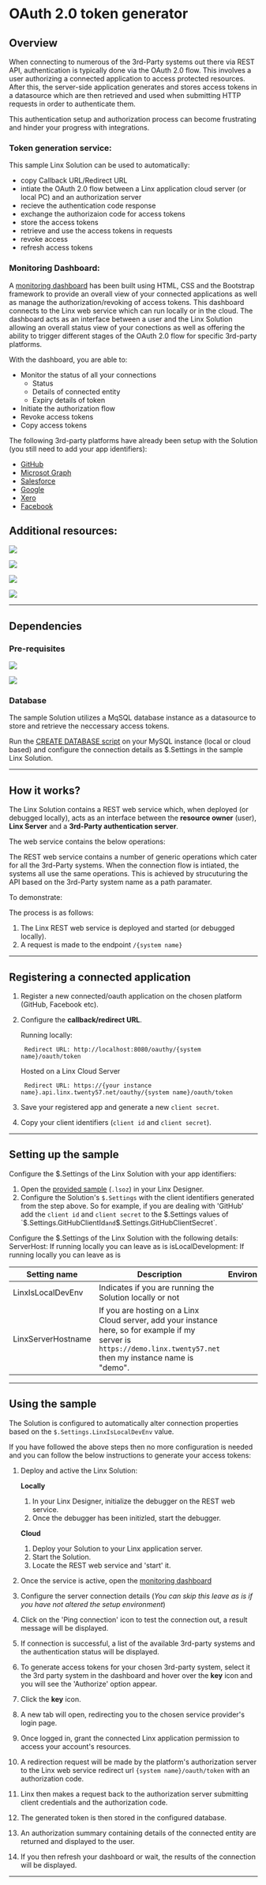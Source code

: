 # OAuth 2.0 token generator

## Overview

When connecting to numerous of the 3rd-Party systems out there via REST API, authentication is typically done via the OAuth 2.0 flow. This involves a user authorizing a connected application to access protected resources. After this, the server-side application generates and stores access tokens in a datasource which are then retrieved and used when submitting HTTP requests in order to authenticate them.

This authentication setup and authorization process can become frustrating and hinder your progress with integrations.

### Token generation service:
This sample Linx Solution can be used to automatically:

- copy Callback URL/Redirect URL
- intiate the OAuth 2.0 flow between a Linx application cloud server (or local PC) and an authorization server
- recieve the authentication code response
- exchange the authorizaion code for access tokens
- store the access tokens
- retrieve and use the access tokens in requests
- revoke access
- refresh access tokens


### Monitoring Dashboard:

A [monitoring dashboard](index.html) has been built using HTML, CSS and the Bootstrap framework to provide an overall view of your connected applications as well as manage the authorization/revoking of access tokens. This dashboard connects to the Linx web service which can run locally or in the cloud. The dashboard acts as an interface between a user and the Linx Solution allowing an overall status view of your conections as well as offering the ability to trigger different stages of the OAuth 2.0 flow for specific 3rd-party platforms.

With the dashboard, you are able to:
- Monitor the status of all your connections
    - Status
    - Details of connected entity
    - Expiry details of token
- Initiate the authorization flow
- Revoke access tokens
- Copy access tokens



The following 3rd-party platforms have already been setup with the Solution (you still need to add your app identifiers):

- [GitHub](https://docs.github.com/en/developers/apps/building-oauth-apps/authorizing-oauth-apps)
- [Microsot Graph](https://docs.microsoft.com/en-us/graph/api/overview?view=graph-rest-1.0&preserve-view=true)
- [Salesforce](https://developer.salesforce.com/docs/atlas.en-us.api_rest.meta/api_rest/intro_curl.htm)
- [Google]()
- [Xero]()
- [Facebook]()


## Additional resources:

[![](https://img.shields.io/badge/Desktop_IDE-DOWNLOAD-download?style=flat&logoColor=white&logo=windows)](https://linx.software/get-started-today/)

[![](https://img.shields.io/badge/OAuth_2.0-Framework-informational?style=flat&logoColor=white&logo=auth0)](https://oauth.net/2/)

[![](https://img.shields.io/badge/Community-Connecting_to_MySQL_with_Linx-informational?style=flat&logoColor=white&logo=discourse&color=2bbc8a)](https://community.linx.software/community/t/quick-mysql-setup-and-test-on-linx/340/6?utm=gh)

[![](https://img.shields.io/badge/Community-Linx_REST_API_overview-informational?style=flat&logoColor=white&logo=discourse&color=2bbc8a)](https://community.linx.software/community/t/resthost-guide-overview/458?utm=gh)

---

## Dependencies

### Pre-requisites

[![](https://img.shields.io/badge/Linx_Designer-+v5.21.0.0-download?style=flat&logoColor=white&logo=windows)](https://linx.software/get-started-today/)

[![](https://img.shields.io/badge/MySQL-Local_database-informational?style=flat&logoColor=white&logo=mysql)](https://www.mysql.com/)


### Database

The sample Solution utilizes a MqSQL database instance as a datasource to store and retrieve the neccessary access tokens.

Run the [CREATE DATABASE script](mysql-setup-script.sql) on your MySQL instance (local or cloud based) and configure the connection details as $.Settings in the sample Linx Solution.



---

## How it works?

The Linx Solution contains a REST web service which, when deployed (or debugged locally), acts as an interface between the **resource owner** (user), **Linx Server** and a **3rd-Party authentication server**.

The web service contains the below operations:


The REST web service contains a number of generic operations which cater for all the 3rd-Party systems. When the connection flow is intiated, the systems all use the same operations. This is achieved by strucuturing the API based on the 3rd-Party system name as a path paramater.

To demonstrate:


The process is as follows:
1. The Linx REST web service is deployed and started (or debugged locally).
2. A request is made to the endpoint `/{system name}`



---

## Registering a connected application

1. Register a new connected/oauth application on the chosen platform (GitHub, Facebook etc).
1. Configure the **callback/redirect URL**.

    Running locally:

        Redirect URL: http://localhost:8080/oauthy/{system name}/oauth/token


    Hosted on a Linx Cloud Server

        Redirect URL: https://{your instance name}.api.linx.twenty57.net/oauthy/{system name}/oauth/token

1. Save your registered app and generate a new `client secret`.
1. Copy your client identifiers (`client id` and `client secret`).



---

## Setting up the sample


Configure the $.Settings of the Linx Solution with your app identifiers:
1. Open the [provided sample](/Solution.lsoz) (`.lsoz`) in your Linx Designer.
2. Configure the Solution's `$.Settings` with the client identifiers generated from the step above. So for example, if you are dealing with 'GitHub' add the `client id` and `client secret` to the $.Settings values of `$.Settings.GitHubClientId` and `$.Settings.GitHubClientSecret`.

Configure the $.Settings of the Linx Solution with the following details:
ServerHost: If running locally you can leave as is
isLocalDevelopment: If running locally you can leave as is

| Setting name | Description | Environment: |  local  |  cloud  
| --- | --- | --- | --- | ---
|LinxIsLocalDevEnv | Indicates if you are running the Solution locally or not | | True | False |
|LinxServerHostname | If you are hosting on a Linx Cloud server, add your instance here, so for example if my server is `https://demo.linx.twenty57.net` then my instance name is "demo". | |  localhost | {instance name}


---

## Using the sample

The Solution is configured to automatically alter connection properties based on the `$.Settings.LinxIsLocalDevEnv` value.

If you have followed the above steps then no more configuration is needed and you can follow the below instructions to generate your access tokens:


1. Deploy and active the Linx Solution:
    

    **Locally**

    1. In your Linx Designer, initialize the debugger on the REST web service.
    2. Once the debugger has been initizled, start the debugger.
    

    **Cloud**
    1. Deploy your Solution to your Linx application server.
    2. Start the Solution.
    3. Locate the REST web service and 'start' it.

3. Once the service is active, open the [monitoring dashboard](/index.html)
4. Configure the server connection details (*You can skip this leave as is if you have not altered the setup environment*)
5. Click on the 'Ping connection' icon to test the connection out, a result message will be displayed.
6. If connection is successful, a list of the available 3rd-party systems and the authentication status will be displayed.
7. To generate access tokens for your chosen 3rd-party system, select it the 3rd party system in the dashboard and hover over the **key** icon and you will see the 'Authorize' option appear.
8. Click the **key** icon.
9. A new tab will open, redirecting you to the chosen service provider's login page.
4. Once logged in, grant the connected Linx application permission to access your account's resources.
5. A redirection request will be made by the platform's authorization server to the Linx web service redirect url `{system name}/oauth/token` with an authorization code.
6. Linx then makes a request back to the authorization server submitting client credentials and the authorization code.
7. The generated token is then stored in the configured database.
8. An authorization summary containing details of the connected entity are returned and displayed to the user.
9. If you then refresh your dashboard or wait, the results of the connection will be displayed.

---
